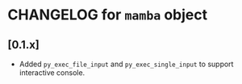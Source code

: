 # CHANGELOG for `mamba` object


## [0.1.x]

- Added `py_exec_file_input` and `py_exec_single_input` to support interactive console.